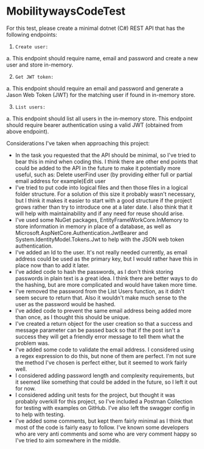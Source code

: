 # MobilitywaysCodeTest

For this test, please create a minimal dotnet (C#) REST API that has the following endpoints:  

1.     Create user: 

  a.     This endpoint should require name, email and password and create a new user and store in-memory.  

2.     Get JWT token: 

  a.     This endpoint should require an email and password and generate a Jason Web Token (JWT) for the matching user if found in in-memory store. 

3.     List users: 

  a.     This endpoint should list all users in the in-memory store. This endpoint should require bearer authentication using a valid JWT (obtained from above endpoint).  

Considerations I've taken when approaching this project:

- In the task you requested that the API should be minimal, so I've tried to bear this in mind when coding this. I think there are other end points that could be added to the API in the future to make it potentially more useful, such as:
Delete userFind user (by providing either full or partial email address for example)Edit user
- I've tried to put code into logical files and then those files in a logical folder structure. For a solution of this size it probably wasn't necessary, but I think it makes it easier to start with a good structure if the project grows rather than try to introduce one at a later date. I also think that it will help with maintainability and if any need for reuse should arise.
- I've used some NuGet packages, EntityFrameWorkCore.InMemory to store information in memory in place of a database, as well as Microsoft.AspNetCore.Authentication.JwtBearer and System.IdentityModel.Tokens.Jwt to help with the JSON web token authentication.
- I've added an Id to the user. It's not really needed currently, as email address could be used as the primary key, but I would rather have this in place now than to add it later.
- I've added code to hash the passwords, as I don't think storing passwords in plain text is a great idea. I think there are better ways to do the hashing, but are more complicated and would have taken more time.
- I've removed the password from the List Users function, as it didn't seem secure to return that. Also it wouldn't make much sense to the user as the password would be hashed.
- I've added code to prevent the same email address being added more than once, as I thought this should be unique.
- I've created a return object for the user creation so that a success and message parameter can be passed back so that if the post isn't a success they will get a friendly error message to tell them what the problem was.
- I've added some code to validate the email address. I considered using a regex expression to do this, but none of them are perfect. I'm not sure the method I've chosen is perfect either, but it seemed to work fairly well.
- I considered adding password length and complexity requirements, but it seemed like something that could be added in the future, so I left it out for now.
- I considered adding unit tests for the project, but thought it was probably overkill for this project, so I've included a Postman Collection for testing with examples on GitHub. I've also left the swagger config in to help with testing.
- I've added some comments, but kept them fairly minimal as I think that most of the code is fairly easy to follow. I've known some developers who are very anti comments and some who are very comment happy so I've tried to aim somewhere in the middle.
